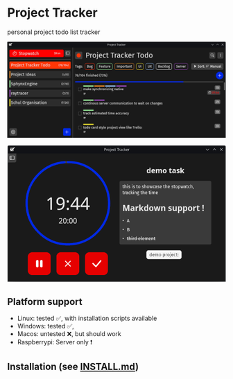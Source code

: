 # Project Tracker
personal project todo list tracker

![](Screenshot.png)

![](Screenshot_Stopwatch.png)

## Platform support
- Linux: tested ✅, with installation scripts available
- Windows: tested ✅,
- Macos: untested ❌, but should work
- Raspberrypi: Server only ❗

## Installation (see [INSTALL.md](INSTALL.md))
